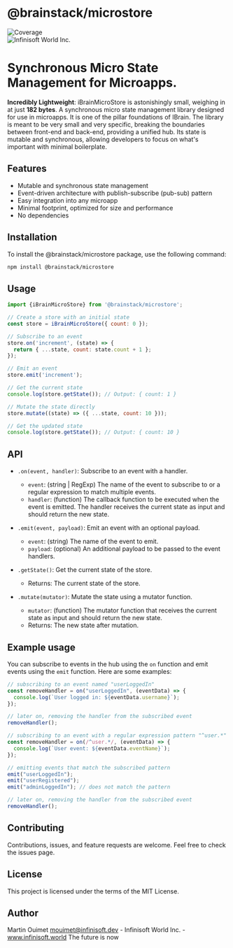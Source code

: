 # @brainstack/microstore

![Coverage](https://img.shields.io/badge/Coverage-100%25-brightgreen.svg)<br />
![Infinisoft World Inc.](https://pbs.twimg.com/profile_banners/1034959025857851392/1673900508/600x200)


# Synchronous Micro State Management for Microapps.

**Incredibly Lightweight**: iBrainMicroStore is astonishingly small, weighing in at just **182 bytes**. A synchronous micro state management library designed for use in microapps. It is one of the pillar foundations of IBrain. The library is meant to be very small and very specific, breaking the boundaries between front-end and back-end, providing a unified hub. Its state is mutable and synchronous, allowing developers to focus on what's important with minimal boilerplate.

## Features

- Mutable and synchronous state management
- Event-driven architecture with publish-subscribe (pub-sub) pattern
- Easy integration into any microapp
- Minimal footprint, optimized for size and performance
- No dependencies

## Installation

To install the @brainstack/microstore package, use the following command:

```bash
npm install @brainstack/microstore
```

## Usage
```javascript
import {iBrainMicroStore} from '@brainstack/microstore';

// Create a store with an initial state
const store = iBrainMicroStore({ count: 0 });

// Subscribe to an event
store.on('increment', (state) => {
  return { ...state, count: state.count + 1 };
});

// Emit an event
store.emit('increment');

// Get the current state
console.log(store.getState()); // Output: { count: 1 }

// Mutate the state directly
store.mutate((state) => ({ ...state, count: 10 }));

// Get the updated state
console.log(store.getState()); // Output: { count: 10 }
```

## API
- `.on(event, handler)`: Subscribe to an event with a handler.
  - `event`: (string | RegExp) The name of the event to subscribe to or a regular expression to match multiple events.
  - `handler`: (function) The callback function to be executed when the event is emitted. The handler receives the current state as input and should return the new state.

- `.emit(event, payload)`: Emit an event with an optional payload.
  - `event`: (string) The name of the event to emit.
  - `payload`: (optional) An additional payload to be passed to the event handlers.

- `.getState()`: Get the current state of the store.
  - Returns: The current state of the store.

- `.mutate(mutator)`: Mutate the state using a mutator function.
  - `mutator`: (function) The mutator function that receives the current state as input and should return the new state.
  - Returns: The new state after mutation.

## Example usage

You can subscribe to events in the hub using the `on` function and emit events using the `emit` function. Here are some examples:

```javascript
// subscribing to an event named "userLoggedIn"
const removeHandler = on("userLoggedIn", (eventData) => {
  console.log(`User logged in: ${eventData.username}`);
});

// later on, removing the handler from the subscribed event
removeHandler();
```

```javascript
// subscribing to an event with a regular expression pattern "^user.*"
const removeHandler = on(/^user.*/, (eventData) => {
  console.log(`User event: ${eventData.eventName}`);
});

// emitting events that match the subscribed pattern
emit("userLoggedIn");
emit("userRegistered");
emit("adminLoggedIn"); // does not match the pattern

// later on, removing the handler from the subscribed event
removeHandler();
```

## Contributing
Contributions, issues, and feature requests are welcome. Feel free to check the issues page.

## License
This project is licensed under the terms of the MIT License.

## Author
Martin Ouimet mouimet@infinisoft.dev - Infinisoft World Inc. - www.infinisoft.world
The future is now
